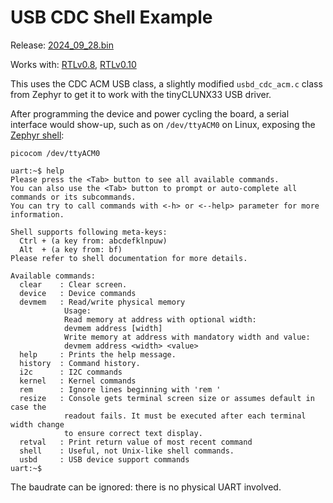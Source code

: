 # USB CDC Shell Example

Release:
[2024_09_28.bin](https://github.com/tinyvision-ai-inc/tinyclunx33_zephyr_example/releases/download/2024_09_28/tinyclunx33_zephyr_example_usb_cdc_shell_2024_09_28.bin)

Works with:
[RTLv0.8](https://github.com/tinyvision-ai-inc/tinyclunx33_public/releases/tag/v0.8),
[RTLv0.10](https://github.com/tinyvision-ai-inc/tinyclunx33_public/releases/tag/v0.10)

This uses the CDC ACM USB class, a slightly modified `usbd_cdc_acm.c` class
from Zephyr to get it to work with the tinyCLUNX33 USB driver.

After programming the device and power cycling the board, a serial interface
would show-up, such as on `/dev/ttyACM0` on Linux, exposing the
[Zephyr shell](https://github.com/tinyvision-ai-inc/tinyclunx33_zephyr_example/blob/main/example_usb_shell/tinyclunx33_usb_shell.py):

```
picocom /dev/ttyACM0
```

```
uart:~$ help
Please press the <Tab> button to see all available commands.
You can also use the <Tab> button to prompt or auto-complete all commands or its subcommands.
You can try to call commands with <-h> or <--help> parameter for more information.

Shell supports following meta-keys:
  Ctrl + (a key from: abcdefklnpuw)
  Alt  + (a key from: bf)
Please refer to shell documentation for more details.

Available commands:
  clear    : Clear screen.
  device   : Device commands
  devmem   : Read/write physical memory
            Usage:
            Read memory at address with optional width:
            devmem address [width]
            Write memory at address with mandatory width and value:
            devmem address <width> <value>
  help     : Prints the help message.
  history  : Command history.
  i2c      : I2C commands
  kernel   : Kernel commands
  rem      : Ignore lines beginning with 'rem '
  resize   : Console gets terminal screen size or assumes default in case the
            readout fails. It must be executed after each terminal width change
            to ensure correct text display.
  retval   : Print return value of most recent command
  shell    : Useful, not Unix-like shell commands.
  usbd     : USB device support commands
uart:~$
```

The baudrate can be ignored: there is no physical UART involved.
